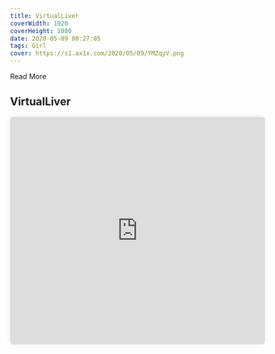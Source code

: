 ```yaml
---
title: VirtualLiver
coverWidth: 1920
coverHeight: 1080
date: 2020-05-09 00:27:05
tags: Girl
cover: https://s1.ax1x.com/2020/05/09/YMZqyV.png
---
```


Read More
<!-- more -->

## VirtualLiver

<iframe style="width:100%;height:450px;box-shadow:0px 0px 10px #eee;border-radius:5px" src="https://www.ddd.online/jq/webEdit/project/embedProject/qAGuga2I-m1WHl7af-qljc97TH-lCyVu3e2" frameborder="0" allowvr allowfullscreen mozallowfullscreen="true" webkitallowfullscreen="true" onmousewheel="">
</iframe>